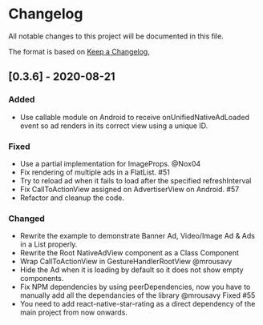 # Changelog

All notable changes to this project will be documented in this file.

The format is based on [Keep a Changelog](https://keepachangelog.com/en/1.0.0/),

## [0.3.6] - 2020-08-21

### Added

- Use callable module on Android to receive onUnifiedNativeAdLoaded event so ad renders in its correct view using a unique ID.

### Fixed

- Use a partial implementation for ImageProps. @Nox04
- Fix rendering of multiple ads in a FlatList. #51
- Try to reload ad when it fails to load after the specified refreshInterval
- Fix CallToActionView assigned on AdvertiserView on Android. #57
- Refactor and cleanup the code.

### Changed
- Rewrite the example to demonstrate Banner Ad, Video/Image Ad & Ads in a List properly.
- Rewrite the Root NativeAdView component as a Class Component
- Wrap CallToActionView in GestureHandlerRootView @mrousavy
- Hide the Ad when it is loading by default so it does not show empty components.
- Fix NPM dependencies by using peerDependencies, now you have to manually add all the dependancies of the library @mrousavy Fixed #55
- You need to add react-native-star-rating as a direct dependency of the main project from now onwards.
